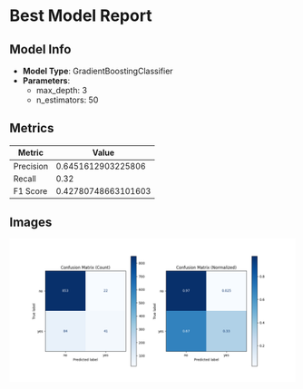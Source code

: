 # Best Model Report

## Model Info

- **Model Type**: GradientBoostingClassifier
- **Parameters**:
  - max_depth: 3
  - n_estimators: 50

## Metrics

| Metric    | Value |
|-----------|-------|
| Precision | 0.6451612903225806 |
| Recall    | 0.32 |
| F1 Score  | 0.42780748663101603 |

## Images

![Image](../models/best/confusion_matrices.png)
